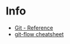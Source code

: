 # Info
* [Git - Reference](https://git-scm.com/docs)
* [git-flow cheatsheet](https://danielkummer.github.io/git-flow-cheatsheet/index.ja_JP.html)
